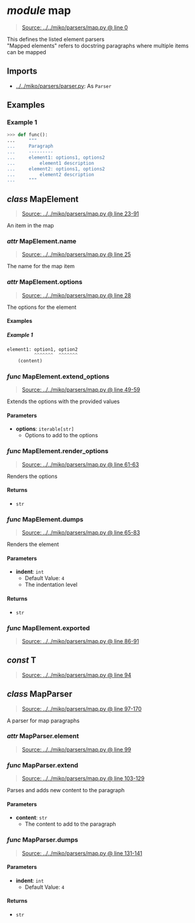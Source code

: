 # *module* **map**

> [Source: ../../miko/parsers/map.py @ line 0](../../miko/parsers/map.py#L0)

This defines the listed element parsers  
"Mapped elements" refers to docstring paragraphs where multiple items can be mapped

## Imports

- [../../miko/parsers/parser.py](../../miko/parsers/parser.py): As `Parser`

## Examples

### Example 1

```python
>>> def func():
...     """
...     Paragraph
...     ---------
...     element1: options1, options2
...         element1 description
...     element2: options1, options2
...         element2 description
...     """
```

## *class* **MapElement**

> [Source: ../../miko/parsers/map.py @ line 23-91](../../miko/parsers/map.py#L23-L91)

An item in the map

### *attr* MapElement.**name**

> [Source: ../../miko/parsers/map.py @ line 25](../../miko/parsers/map.py#L25)

The name for the map item

### *attr* MapElement.**options**

> [Source: ../../miko/parsers/map.py @ line 28](../../miko/parsers/map.py#L28)

The options for the element

#### Examples

##### Example 1

```python
element1: option1, option2
          ^^^^^^^  ^^^^^^^
    (content)
```

### *func* MapElement.**extend_options**

> [Source: ../../miko/parsers/map.py @ line 49-59](../../miko/parsers/map.py#L49-L59)

Extends the options with the provided values

#### Parameters

- **options**: `iterable[str]`
  - Options to add to the options


### *func* MapElement.**render_options**

> [Source: ../../miko/parsers/map.py @ line 61-63](../../miko/parsers/map.py#L61-L63)

Renders the options

#### Returns

- `str`

### *func* MapElement.**dumps**

> [Source: ../../miko/parsers/map.py @ line 65-83](../../miko/parsers/map.py#L65-L83)

Renders the element

#### Parameters

- **indent**: `int`
  - Default Value: `4`
  - The indentation level


#### Returns

- `str`

### *func* MapElement.**exported**

> [Source: ../../miko/parsers/map.py @ line 86-91](../../miko/parsers/map.py#L86-L91)

## *const* **T**

> [Source: ../../miko/parsers/map.py @ line 94](../../miko/parsers/map.py#L94)

## *class* **MapParser**

> [Source: ../../miko/parsers/map.py @ line 97-170](../../miko/parsers/map.py#L97-L170)

A parser for map paragraphs

### *attr* MapParser.**element**

> [Source: ../../miko/parsers/map.py @ line 99](../../miko/parsers/map.py#L99)

### *func* MapParser.**extend**

> [Source: ../../miko/parsers/map.py @ line 103-129](../../miko/parsers/map.py#L103-L129)

Parses and adds new content to the paragraph

#### Parameters

- **content**: `str`
  - The content to add to the paragraph


### *func* MapParser.**dumps**

> [Source: ../../miko/parsers/map.py @ line 131-141](../../miko/parsers/map.py#L131-L141)

#### Parameters

- **indent**: `int`
  - Default Value: `4`


#### Returns

- `str`
